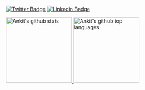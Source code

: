 [![Twitter Badge](https://img.shields.io/twitter/url?&label=AnkitVaghela30&logo=Twitter&style=for-the-badge&url=https%3A%2F%2Ftwitter.com%2FAnkitVaghela30)](https://twitter.com/AnkitVaghela30) 
[![Linkedin Badge](https://img.shields.io/twitter/url?label=AnkitVaghela30&logo=Linkedin&style=for-the-badge&url=https%3A%2F%2Fwww.linkedin.com%2Fin%2Fankit-vaghela%2F)](https://www.linkedin.com/in/ankit-vaghela/) 
<!--[![Gmail Badge](https://img.shields.io/twitter/url?label=AnkitVaghela30&logo=GMAIL&style=for-the-badge&url=https%3A%2F%2Fmailto%3Aankit.vaghela30%40gmail.com)](ankit.vaghela30@gmail.com)
-->
<!--
### Hi there 👋

I am Ankit Vaghela, working as a Data Scientist.

**ankit-vaghela30/ankit-vaghela30** is a ✨ _special_ ✨ repository because its `README.md` (this file) appears on your GitHub profile.

Here are some ideas to get you started:

- 🔭 I’m currently working on
- 🌱 I’m currently learning ...
- 👯 I’m looking to collaborate on ...
- 🤔 I’m looking for help with ...
- 💬 Ask me about ...
- 📫 How to reach me: ...
- 😄 Pronouns: ...
- ⚡ Fun fact: ...


![Shivani's GitHub stats](https://github-readme-stats.vercel.app/api?username=ankit-vaghela30&show_icons=true&count_private=true&theme=dracula)
![Shivani's GitHub stats](https://github-readme-stats.vercel.app/api/top-langs/?username=ankit-vaghela30&theme=dracula&layout=compact)
-->

<a href="https://github.com/shivaniarbat">
  <img height="180em" src="https://github-readme-stats.vercel.app/api?username=ankit-vaghela30&show_icons=true&count_private=true&theme=dracula" alt="Ankit's github stats" />
  <img height="180em" src="https://github-readme-stats.vercel.app/api/top-langs/?username=ankit-vaghela30&theme=dracula&layout=compact" alt="Ankit's github top languages" />
</a>
<br/>
